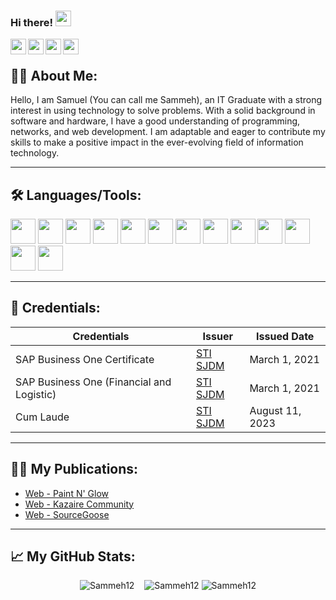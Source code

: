 ### Hi there! <img src="https://media.giphy.com/media/hvRJCLFzcasrR4ia7z/giphy.gif" height="25">

<a href="https://www.facebook.com/SMGamay/">
  <img align="left" src="https://img.shields.io/badge/Facebook-1877F2?style=for-the-badge&logo=facebook&logoColor=white" height=25>
</a>
<a href="https://www.instagram.com/lumpiangsammeh/">
  <img align="left" src="https://img.shields.io/badge/Instagram-%23E4405F.svg?style=for-the-badge&logo=Instagram&logoColor=white" height=25>
</a>
<a href="https://twitter.com/LumpiangSammeh">
  <img align="left" src="https://img.shields.io/badge/Twitter-%231DA1F2.svg?style=for-the-badge&logo=Twitter&logoColor=white" height=25>
</a>
<a href="https://www.linkedin.com/in/samuel-migs-gamay-303307240/">
  <img align="left" src="https://img.shields.io/badge/linkedin-%230077B5.svg?&style=for-the-badge&logo=linkedin&logoColor=white" height=25>
</a> 

<br />

## 👨‍💻 About Me:

Hello, I am Samuel (You can call me Sammeh), an IT Graduate with a strong interest in using technology to solve problems. With a solid background in software and hardware, I have a good understanding of programming, networks, and web development. I am adaptable and eager to contribute my skills to make a positive impact in the ever-evolving field of information technology.
  <!--<img align="right" alt="GIF" src="https://github.com/jfouryeah12/jfouryeah12/blob/main/computerEcho.gif" width="500" height="320" />-->
<hr>

## 🛠️ Languages/Tools:

<p>
<!--Languages-->
<img height="40" src="https://img.shields.io/badge/html5-%23E34F26.svg?style=for-the-badge&logo=html5&logoColor=white"> <!--HTML5-->
<img height="40" src="https://img.shields.io/badge/css3-%231572B6.svg?style=for-the-badge&logo=css3&logoColor=white"> <!--CSS-->
<img height="40" src="https://img.shields.io/badge/javascript-%23323330.svg?style=for-the-badge&logo=javascript&logoColor=%23F7DF1E"> <!--JavaScript-->
<img height="40" src="https://img.shields.io/badge/java-%23ED8B00.svg?style=for-the-badge&logo=openjdk&logoColor=white"> <!--Java-->
<img height="40" src="https://img.shields.io/badge/python-3670A0?style=for-the-badge&logo=python&logoColor=ffdd54"> <!--Python-->
<img height="40" src="https://img.shields.io/badge/php-%23777BB4.svg?style=for-the-badge&logo=php&logoColor=white"> <!--PHP-->
<img height="40" src="https://img.shields.io/badge/c%23-%23239120.svg?style=for-the-badge&logo=c-sharp&logoColor=white"> <!--C#-->
<!--Tools-->
<img height="40" src="https://img.shields.io/badge/Bootstrap-563D7C?style=for-the-badge&logo=bootstrap&logoColor=white"> <!--Bootstrap-->
<img height="40" src="https://img.shields.io/badge/Visual%20Studio%20Code-0078d7.svg?style=for-the-badge&logo=visual-studio-code&logoColor=white"> <!--Visual Studio Code-->
<img height="40" src="https://img.shields.io/badge/NetBeansIDE-1B6AC6.svg?style=for-the-badge&logo=apache-netbeans-ide&logoColor=white"> <!--NetBeans IDE-->
<img height="40" src="https://img.shields.io/badge/Android%20Studio-3DDC84.svg?style=for-the-badge&logo=android-studio&logoColor=white"> <!--Android Studio-->
<img height="40" src="https://img.shields.io/badge/Android%20Studio-3DDC84.svg?style=for-the-badge&logo=android-studio&logoColor=white"> <!--PyCharm-->
<img height="40" src="https://img.shields.io/badge/Visual%20Studio-5C2D91.svg?style=for-the-badge&logo=visual-studio&logoColor=white"> <!--Visual Studio-->
</p>
<hr>


## 🥇 Credentials:
| Credentials | Issuer | Issued Date |
| ------------ | ------------ | ------------ |
| SAP Business One Certificate | [STI SJDM](https://www.facebook.com/sjdelmonte.sti.edu) | March 1, 2021 |
| SAP Business One (Financial and Logistic) | [STI SJDM](https://www.facebook.com/sjdelmonte.sti.edu) | March 1, 2021 |
| Cum Laude | [STI SJDM](https://www.facebook.com/sjdelmonte.sti.edu) | August 11, 2023 |
<hr>

<!--## 🏆 Honors and Awards:

| Honor/Award | Issuer | Link | Date |
| ------------ | ------------ | ------------ | ------------ |
| ?? | [??]("???") | [???]("???") | ??? |
<hr>-->

## ✍🏻 My Publications:

<!-- BLOG-POST-LIST:START -->

- [Web - Paint N' Glow](https://www.facebook.com/paintnglow.co)
- [Web - Kazaire Community](https://kazairecommunity.vercel.app/)
- [Web - SourceGoose](https://source-goose-official.vercel.app/)

<!-- BLOG-POST-LIST:END -->
<hr>

## 📈 My GitHub Stats:

<p  align="center"> 
  <img src="https://github-readme-stats.vercel.app/api?username=Sammeh12&show_icons=true&theme=gotham" alt="Sammeh12" />
  &nbsp;&nbsp;
  <img src="https://github-readme-stats.vercel.app/api/top-langs/?username=Sammeh12&layout=compact&theme=gotham" alt="Sammeh12" />
  <img src="https://github-profile-trophy.vercel.app/?username=Sammeh12" alt="Sammeh12" />
<p>
